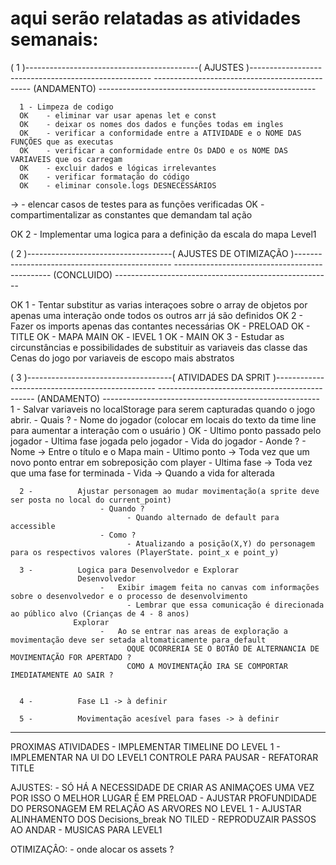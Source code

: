 # aqui serão relatadas as atividades semanais:

( 1 )-------------------------------------------(      AJUSTES      )-----------------------------------------------------
-----------------------------------------------     (ANDAMENTO)     ------------------------------------------------------

      1 - Limpeza de codigo
      OK    - eliminar var usar apenas let e const
      OK    - deixar os nomes dos dados e funções todas em ingles
      OK    - verificar a conformidade entre a ATIVIDADE e o NOME DAS FUNÇÕES que as executas
      OK    - verificar a conformidade entre Os DADO e os NOME DAS VARIAVEIS que os carregam
      OK    - excluir dados e lógicas irrelevantes
      OK    - verificar formatação do código
      OK    - eliminar console.logs DESNECESSÁRIOS
->          - elencar casos de testes para as funções verificadas
      OK    - compartimentalizar as constantes que demandam tal ação

OK   2 - Implementar uma logica para a definição da escala do mapa Level1

( 2 )------------------------------------(      AJUSTES DE OTIMIZAÇÃO     )-----------------------------------------------
-----------------------------------------------     (CONCLUIDO)     ------------------------------------------------------

OK    1 - Tentar substitur as varias interaçoes sobre o array de objetos por apenas uma interação onde todos os outros arr
             já são definidos
OK    2 - Fazer os imports apenas das contantes necessárias
        OK    - PRELOAD
        OK    - TITLE
        OK    - MAPA MAIN
        OK    - lEVEL 1 
        OK    - MAIN
OK      3 - Estudar as circunstâncias e possibilidades de substituir as variaveis das classe das Cenas do jogo por        variaveis de escopo mais  abstratos

( 3 )------------------------------------(      ATIVIDADES DA SPRIT      )------------------------------------------------
-----------------------------------------------     (ANDAMENTO)     ------------------------------------------------------
      1 -          Salvar variaveis no localStorage para serem capturadas quando o jogo abrir.
                        - Quais ?
                              - Nome do jogador (colocar em locais do texto da time line para aumentar a interação com o usuário )
                  OK          - Ultimo ponto passado pelo jogador
                              - Ultima fase jogada pelo jogador
                              - Vida do jogador
                        - Aonde ?
                              - Nome            -> Entre o título e o Mapa main
                              - Ultimo ponto    -> Toda vez que um novo ponto entrar em sobreposição com player
                              - Ultima fase     -> Toda vez que uma fase for terminada
                              - Vida            -> Quando a vida for alterada

      2 -          Ajustar personagem ao mudar movimentação(a sprite deve ser posta no local do current_point)
                        - Quando ?
                              - Quando alternado de default para accessible 
                        - Como ?
                              - Atualizando a posição(X,Y) do personagem para os respectivos valores (PlayerState. point_x e point_y) 

      3 -          Logica para Desenvolvedor e Explorar
                   Desenvolvedor
                        -   Exibir imagem feita no canvas com informações sobre o desenvolvedor e o processo de desenvolvimento
                              - Lembrar que essa comunicação é direcionada ao público alvo (Crianças de 4 - 8 anos)
                  Explorar
                        -   Ao se entrar nas areas de exploração a movimentação deve ser setada altomaticamente para default
                              OQUE OCORRERIA SE O BOTÃO DE ALTERNANCIA DE MOVIMENTAÇÃO FOR APERTADO ?
                              COMO A MOVIMENTAÇÃO IRA SE COMPORTAR IMEDIATAMENTE AO SAIR ?


      4 -          Fase L1 -> à definir

      5 -          Movimentação acesível para fases -> à definir

--------------------------------------------------------------------------------------------------------------------------

PROXIMAS ATIVIDADES
      - IMPLEMENTAR TIMELINE DO LEVEL 1
      - IMPLEMENTAR NA UI DO LEVEL1 CONTROLE PARA PAUSAR
      - REFATORAR TITLE

AJUSTES:
      - SÓ HÁ A NECESSIDADE DE CRIAR AS ANIMAÇOES UMA VEZ POR ISSO O MELHOR LUGAR É EM PRELOAD
      - AJUSTAR PROFUNDIDADE DO PERSONAGEM EM RELAÇÃO AS ARVORES NO LEVEL 1
      - AJUSTAR ALINHAMENTO DOS Decisions_break NO TILED
      - REPRODUZAIR PASSOS AO ANDAR
      - MUSICAS PARA LEVEL1

OTIMIZAÇÂO:
      - onde alocar os assets ?

